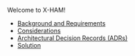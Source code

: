 

Welcome to X-HAM!



- [Background and Requirements](1.Background-and-Requirements/README.md)
- [Considerations](2.Considerations/README.md)
- [Architectural Decision Records (ADRs)](3.ADRs/README.md)
- [Solution](4.Solution/README.md)


